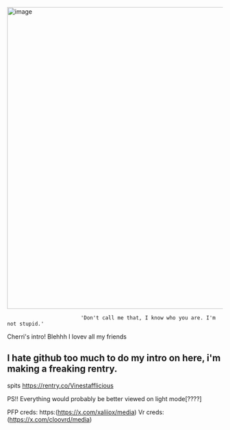<img width="1249" height="703" alt="image" src="https://github.com/user-attachments/assets/69774dad-4112-4483-89ed-76ce3c794b86" />


							'Don't call me that, I know who you are. I'm not stupid.'


 Cherri's intro! Blehhh I lovev all my friends
 
I hate github too much to do my intro on here, i'm making a freaking rentry.
-----------------------------------------------------------------------------
spits https://rentry.co/Vinestafflicious

PS!! Everything would probably be better viewed on light mode[????]

PFP creds: https:(https://x.com/xaliiox/media)
Vr creds:(https://x.com/cloovrd/media)
